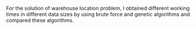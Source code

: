 For the solution of warehouse location problem, I obtained different working times in different data sizes by using brute force and genetic algorithms and compared these algorithms.
